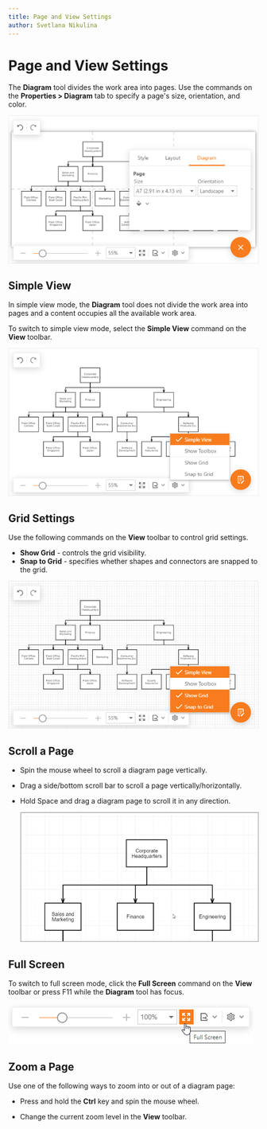 ```yaml
---
title: Page and View Settings
author: Svetlana Nikulina
---
```

# Page and View Settings

The **Diagram** tool divides the work area into pages. Use the commands on the **Properties > Diagram** tab to specify a page's size, orientation, and color.

![Page and View Settings](../../images/diagram-page-settings.png)

## Simple View
In simple view mode, the **Diagram** tool does not divide the work area into pages and a content occupies all the available work area.

To switch to simple view mode, select the **Simple View** command on the **View** toolbar.

![Simple View](../../images/diagram-simple-view.png)

## Grid Settings

Use the following commands on the **View** toolbar to control grid settings.

- **Show Grid** - controls the grid visibility.
- **Snap to Grid** - specifies whether shapes and connectors are snapped to the grid.

![Grid Settings](../../images/diagram-grid-settings.png)

## Scroll a Page

* Spin the mouse wheel to scroll a diagram page vertically.

* Drag a side/bottom scroll bar to scroll a page vertically/horizontally.

* Hold Space and drag a diagram page to scroll it in any direction.

    ![Scroll a Page](../../images/diagram-scroll-page.gif)

## Full Screen

To switch to full screen mode, click the **Full Screen** command on the **View** toolbar or press F11 while the **Diagram** tool has focus.

![Full Screen](../../images/diagram-full-screen.png)

## Zoom a Page

Use one of the following ways to zoom into or out of a diagram page:

* Press and hold the **Ctrl** key and spin the mouse wheel.

* Change the current zoom level in the **View** toolbar.